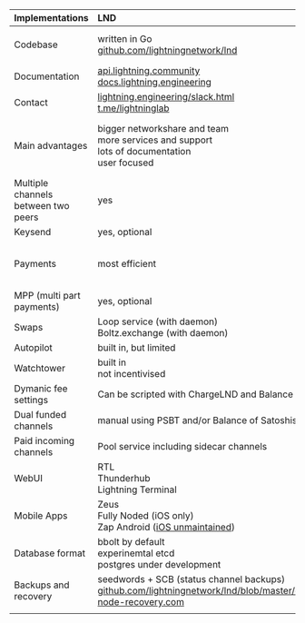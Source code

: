|Implementations | LND | C-lightning | 
| - | :--- | :--- |
| Codebase | written in Go<br> [github.com/lightningnetwork/lnd](https://github.com/lightningnetwork/lnd) | written in C with plugins in various languages<br> [github.com/ElementsProject/lightning](https://github.com/ElementsProject/lightning) |  |
| Documentation | [api.lightning.community](https://api.lightning.community/) <br> [docs.lightning.engineering](https://docs.lightning.engineering/) | [lightning.readthedocs.io](https://lightning.readthedocs.io/) |  |
| Contact | [lightning.engineering/slack.html](https://lightning.engineering/slack.html) <br> [t.me/lightninglab](https://t.me/lightninglab) | IRC libera.chat #c-lightning <br> [t.me/lightningd](https://t.me/lightningd)|  |
| Main advantages | bigger networkshare and team<br> more services and support<br> lots of documentation<br>  user focused | specs driven<br> modular development<br>  modest hardware need even as a routing node<br> more developer focused |  |
| Multiple channels between two peers | yes | no |  |
| Keysend | yes, optional | yes, on by default |  |
| Payments | most efficient | more failures when paying, but in the focus of current development (eg, Pickhardt Payments)<br> the logic can be replaced with plugins |  |
| MPP (multi part payments) | yes, optional | yes, on by default |  |
| Swaps | Loop service (with daemon)<br>  Boltz.exchange (with daemon) | Boltz.exchange through website + API |  
| Autopilot | built in, but limited | CLBOSS plugin with advanced logic |  |
| Watchtower | built in<br> not incentivised | available as a [plugin for Eye of Satoshi](https://github.com/talaia-labs/python-teos/tree/master/watchtower-plugin)   |  |
| Dymanic fee settings | Can be scripted with ChargeLND and Balance of Satoshis | feeadjuster plugin |  |
| Dual funded channels | manual using PSBT and/or Balance of Satoshis | experimental feature |  |
| Paid incoming channels | Pool service including sidecar channels | boltz.exchange plugin |  |
| WebUI | RTL <br> Thunderhub<br> Lightning Terminal <br> | RTL <br> Spark Wallet / Sparko |  |
| Mobile Apps | Zeus<br>Fully Noded (iOS only)<br>Zap Android ([iOS unmaintained](https://github.com/LN-Zap/zap-iOS#unmaintained))|Zeus<br>Fully Noded (iOS only)||
| Database format | bbolt by default <br> experinemtal etcd<br> postgres under development | sqllite3 by default<br>postgres under development||||
| Backups and recovery | seedwords + SCB (status channel backups)<br>[github.com/lightningnetwork/lnd/blob/master/docs/recovery.md](https://github.com/lightningnetwork/lnd/blob/master/docs/recovery.md)<br>[node-recovery.com](https://node-recovery.com/)| hsmsecret hex (optional seedwords) + replication of sqllite3 database<br>[lightning.readthedocs.io/BACKUP.html](https://lightning.readthedocs.io/BACKUP.html)||
|||||